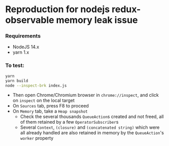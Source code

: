 # Reproduction for nodejs redux-observable memory leak issue

### Requirements
- NodeJS 14.x
- yarn 1.x

### To test:
```sh
yarn
yarn build
node --inspect-brk index.js
```

- Then open Chrome/Chromium browser in `chrome://inspect`, and click on `inspect` on the local target
- On `Sources` tab, press F8 to proceed
- On `Memory` tab, take a `Heap snapshot`
  - Check the several thousands `QueueAction`s created and not freed, all of them retained by a few `OperatorSubscriber`s
  - Several `Context`, `(closure)` and `(concatenated string)` which were all already handled are also retained in memory by the `QueueAction`'s `worker` property
